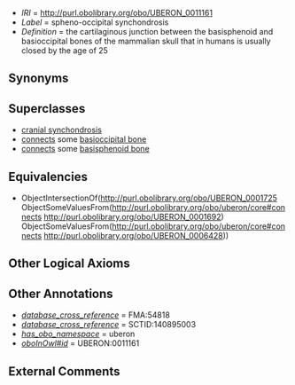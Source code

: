  * *IRI* = http://purl.obolibrary.org/obo/UBERON_0011161
 * *Label* = spheno-occipital synchondrosis
 * *Definition* = the cartilaginous junction between the basisphenoid and basioccipital bones of the mammalian skull that in humans is usually closed by the age of 25

## Synonyms


## Superclasses

 * [cranial synchondrosis](../../UBERON/25/UBERON_0001725.md)
 * [connects](../../ts/core#connects.md) some [basioccipital bone](../../UBERON/92/UBERON_0001692.md)
 * [connects](../../ts/core#connects.md) some [basisphenoid bone](../../UBERON/28/UBERON_0006428.md)

## Equivalencies

 * ObjectIntersectionOf(<http://purl.obolibrary.org/obo/UBERON_0001725> ObjectSomeValuesFrom(<http://purl.obolibrary.org/obo/uberon/core#connects> <http://purl.obolibrary.org/obo/UBERON_0001692>) ObjectSomeValuesFrom(<http://purl.obolibrary.org/obo/uberon/core#connects> <http://purl.obolibrary.org/obo/UBERON_0006428>))

## Other Logical Axioms


## Other Annotations

 * *[database_cross_reference](../../ef/oboInOwl#hasDbXref.md)* = FMA:54818
 * *[database_cross_reference](../../ef/oboInOwl#hasDbXref.md)* = SCTID:140895003
 * *[has_obo_namespace](../../ce/oboInOwl#hasOBONamespace.md)* = uberon
 * *[oboInOwl#id](../../id/oboInOwl#id.md)* = UBERON:0011161

## External Comments

